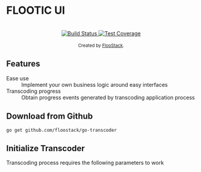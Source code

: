 # FLOOTIC UI

<br />

<div align="center">
  <!-- Build Status -->
  <a href="https://travis-ci.org/flootic/flootic">
    <img src="https://travis-ci.org/flootic/flootic.svg" alt="Build Status" />
  </a>
  <!-- Test Coverage -->
  <a href="https://coveralls.io/r/flootic/flootic">
    <img src="https://coveralls.io/repos/github/flootic/flootic/badge.svg" alt="Test Coverage" />
  </a>

</div>

<br />

<div align="center">
  <sub>Created by <a href="https://flootic.com">FlooStack</a>.</sub>
</div>

## Features

<dl>
  <dt>Ease use</dt>
  <dd>Implement your own business logic around easy interfaces</dd>

  <dt>Transcoding progress</dt>
  <dd>Obtain progress events generated by transcoding application process</dd>
</dl>

## Download from Github

```shell
go get github.com/floostack/go-transcoder
```

## Initialize Transcoder 
Transcoding process requires the following parameters to work

```go

```
